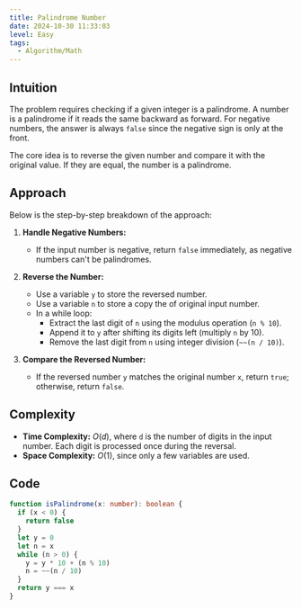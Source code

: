 ```yaml
---
title: Palindrome Number
date: 2024-10-30 11:33:03
level: Easy
tags:  
  - Algorithm/Math
---
```


## Intuition

The problem requires checking if a given integer is a palindrome. A number is a palindrome if it reads the same backward as forward. For negative numbers, the answer is always `false` since the negative sign is only at the front.

The core idea is to reverse the given number and compare it with the original value. If they are equal, the number is a palindrome.

## Approach

Below is the step-by-step breakdown of the approach:

1. **Handle Negative Numbers:**  
	- If the input number is negative, return `false` immediately, as negative numbers can't be palindromes.

2. **Reverse the Number:**  
	- Use a variable `y` to store the reversed number.
	- Use a variable `n` to store a copy the of original input number.  
	- In a while loop:
		- Extract the last digit of `n` using the modulus operation (`n % 10`).
		- Append it to `y` after shifting its digits left (multiply `n` by 10).
		- Remove the last digit from `n` using integer division (`~~(n / 10)`).

3. **Compare the Reversed Number:**  
	- If the reversed number `y` matches the original number `x`, return `true`; otherwise, return `false`.

## Complexity

- **Time Complexity:** $O(d)$, where `d` is the number of digits in the input number. Each digit is processed once during the reversal.
- **Space Complexity:** $O(1)$, since only a few variables are used.

## Code

```typescript
function isPalindrome(x: number): boolean {
  if (x < 0) {
    return false
  }
  let y = 0
  let n = x
  while (n > 0) {
    y = y * 10 + (n % 10)
    n = ~~(n / 10)
  }
  return y === x
}
```
